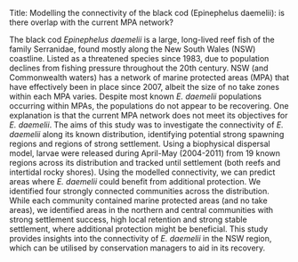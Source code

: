 Title: Modelling the connectivity of the black cod (Epinephelus daemelii): is there overlap with the current MPA network?

The black cod *Epinephelus daemelii* is a large, long-lived reef fish of the family Serranidae, found mostly along the New South Wales (NSW) coastline. Listed as a threatened species since 1983, due to population declines from fishing pressure throughout the 20th century. NSW (and Commonwealth waters) has a network of marine protected areas (MPA) that have effectively been in place since 2007, albeit the size of no take zones within each MPA varies. Despite most known *E. daemelii* populations occurring within MPAs, the populations do not appear to be recovering. One explanation is that the current MPA network does not meet its objectives for *E. daemelii*. The aims of this study was to investigate the connectivity of *E. daemelii* along its known distribution, identifying potential strong spawning regions and regions of strong settlement. Using a biophysical dispersal model, larvae were released during April-May (2004-2011) from 19 known regions across its distribution and tracked until settlement (both reefs and intertidal rocky shores). Using the modelled connectivity, we can predict areas where *E. daemelii* could benefit from additional protection. We identified four strongly connected communities across the distribution. While each community contained marine protected areas (and no take areas), we identified areas in the northern and central communities with strong settlement success, high local retention and strong stable settlement, where additional protection might be beneficial. This study provides insights into the connectivity of *E. daemelii* in the NSW region, which can be utilised by conservation managers to aid in its recovery.
